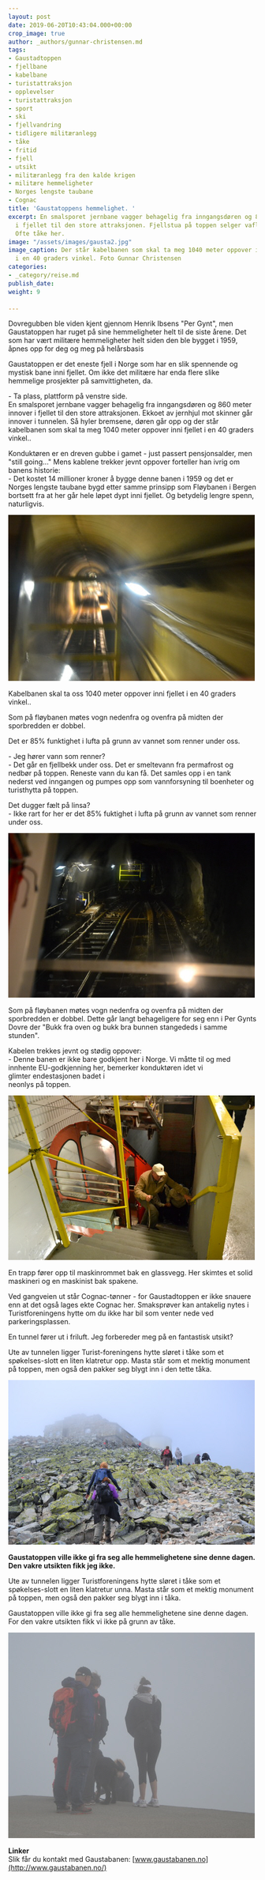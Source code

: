 ```yaml
---
layout: post
date: 2019-06-20T10:43:04.000+00:00
crop_image: true
author: _authors/gunnar-christensen.md
tags:
- Gaustadtoppen
- fjellbane
- kabelbane
- turistattraksjon
- opplevelser
- turistattraksjon
- sport
- ski
- fjellvandring
- tidligere militæranlegg
- tåke
- fritid
- fjell
- utsikt
- militæranlegg fra den kalde krigen
- militære hemmeligheter
- Norges lengste taubane
- Cognac
title: 'Gaustatoppens hemmelighet. '
excerpt: En smalsporet jernbane vagger behagelig fra inngangsdøren og 860 meter nedover
  i fjellet til den store attraksjonen. Fjellstua på toppen selger vafler. Utsikten?
  Ofte tåke her.
image: "/assets/images/gausta2.jpg"
image_caption: Der står kabelbanen som skal ta meg 1040 meter oppover inni fjellet
  i en 40 graders vinkel. Foto Gunnar Christensen
categories:
- _category/reise.md
publish_date: 
weight: 9

---
```

Dovregubben ble viden kjent gjennom Henrik Ibsens "Per Gynt", men Gaustatoppen har ruget på sine hemmeligheter helt til de siste årene. Det som har vært militære hemmeligheter helt siden den ble bygget i 1959, åpnes opp for deg og meg på helårsbasis

Gaustatoppen er det eneste fjell i Norge som har en slik spennende og mystisk bane inni fjellet. Om ikke det militære har enda flere slike hemmelige prosjekter på samvittigheten, da.

\- Ta plass, plattform på venstre side.  
En smalsporet jernbane vagger behagelig fra inngangsdøren og 860 meter innover i fjellet til den store attraksjonen. Ekkoet av jernhjul mot skinner går innover i tunnelen. Så hyler bremsene, døren går opp og der står kabelbanen som skal ta meg 1040 meter oppover inni fjellet i en 40 graders vinkel..

Konduktøren er en dreven gubbe i gamet - just passert pensjonsalder, men "still going..." Mens kablene trekker jevnt oppover forteller han ivrig om banens historie:  
\- Det kostet 14 millioner kroner å bygge denne banen i 1959 og det er Norges lengste taubane bygd etter samme prinsipp som Fløybanen i Bergen bortsett fra at her går hele løpet dypt inni fjellet. Og betydelig lengre spenn, naturligvis.

![](/assets/images/gausta5.jpg)

Kabelbanen skal ta oss 1040 meter oppover inni fjellet i en 40 graders vinkel..

Som på fløybanen møtes vogn nedenfra og ovenfra på midten der sporbredden er dobbel.

Det er 85% funktighet i lufta på grunn av vannet som renner under oss.

\- Jeg hører vann som renner?  
\- Det går en fjellbekk under oss. Det er smeltevann fra permafrost og nedbør på toppen. Reneste vann du kan få. Det samles opp i en tank nederst ved inngangen og pumpes opp som vannforsyning til boenheter og turisthytta på toppen.

Det dugger fælt på linsa?  
\- Ikke rart for her er det 85% fuktighet i lufta på grunn av vannet som renner under oss.

  
![](/assets/images/gausta7.jpg)

Som på fløybanen møtes vogn nedenfra og ovenfra på midten der sporbredden er dobbel. Dette går langt behageligere for seg enn i Per Gynts Dovre der "Bukk fra oven og bukk bra bunnen stangededs i samme stunden".

Kabelen trekkes jevnt og stødig oppover:  
\- Denne banen er ikke bare godkjent her i Norge. Vi måtte til og med innhente EU-godkjenning her, bemerker konduktøren idet vi  
glimter endestasjonen badet i  
neonlys på toppen.

  
![](/assets/images/gausta1.jpg)

En trapp fører opp til maskinrommet bak en glassvegg. Her skimtes et solid maskineri og en maskinist bak spakene.

Ved gangveien ut står Cognac-tønner - for Gaustadtoppen er ikke snauere enn at det også lages ekte Cognac her. Smaksprøver kan antakelig nytes i Turistforeningens hytte om du ikke har bil som venter nede ved parkeringsplassen.

En tunnel fører ut i friluft. Jeg forbereder meg på en fantastisk utsikt?

Ute av tunnelen ligger Turist-foreningens hytte sløret i tåke som et spøkelses-slott en liten klatretur opp. Masta står som et mektig monument på toppen, men også den pakker seg blygt inn i den tette tåka.

  
![](/assets/images/gausta8.jpg)

**Gaustatoppen ville ikke gi fra seg alle hemmelighetene sine denne dagen. Den vakre utsikten fikk jeg ikke.**

Ute av tunnelen ligger Turistforeningens hytte sløret i tåke som et spøkelses-slott en liten klatretur unna. Masta står som et mektig monument på toppen, men også den pakker seg blygt inn i tåka.

Gaustatoppen ville ikke gi fra seg alle hemmelighetene sine denne dagen. For den vakre utsikten fikk vi ikke på grunn av tåke.

  
![](/assets/images/gausta4-1.jpg)

**Linker**  
Slik får du kontakt med Gaustabanen:  [www.gaustabanen.no](http://www.gaustabanen.no/)